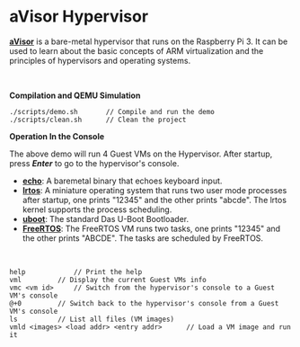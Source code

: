 # aVisor Hypervisor

**[aVisor](https://calinyara.github.io/technology/2023/02/25/aVisor-en.html)** is a bare-metal hypervisor that runs on the Raspberry Pi 3. It can be used to learn about the basic concepts of ARM virtualization and the principles of hypervisors and operating systems.

<br>

**Compilation and QEMU Simulation**

```
./scripts/demo.sh		// Compile and run the demo
./scripts/clean.sh		// Clean the project
```

**Operation In the Console**

The above demo will run 4 Guest VMs on the Hypervisor. After startup, press ***Enter*** to go to the hypervisor's console.

- **[echo](https://github.com/calinyara/avisor/tree/main/guests/echo)**:  A baremetal binary that echoes keyboard input.
- **[lrtos](https://github.com/calinyara/avisor/tree/main/guests/lrtos)**:  A miniature operating system that runs two user mode processes after startup, one prints "12345" and the other prints "abcde". The lrtos kernel supports the process scheduling.
- **[uboot](https://github.com/u-boot/u-boot)**: The standard Das U-Boot Bootloader.
- **[FreeRTOS](https://github.com/hacker-jie/freertos-raspi3)**: The FreeRTOS VM runs two tasks, one prints "12345" and the other prints "ABCDE". The tasks are scheduled by FreeRTOS.

<br>

```
help			// Print the help
vml			// Display the current Guest VMs info
vmc <vm id>		// Switch from the hypervisor's console to a Guest VM's console
@+0			// Switch back to the hypervisor's console from a Guest VM's console
ls			// List all files (VM images)
vmld <images> <load addr> <entry addr>		// Load a VM image and run it
```

